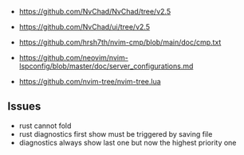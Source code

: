 - <https://github.com/NvChad/NvChad/tree/v2.5>
- <https://github.com/NvChad/ui/tree/v2.5>

- <https://github.com/hrsh7th/nvim-cmp/blob/main/doc/cmp.txt>

- <https://github.com/neovim/nvim-lspconfig/blob/master/doc/server_configurations.md>

- <https://github.com/nvim-tree/nvim-tree.lua>

## Issues

- rust cannot fold
- rust diagnostics first show must be triggered by saving file
- diagnostics always show last one but now the highest priority one